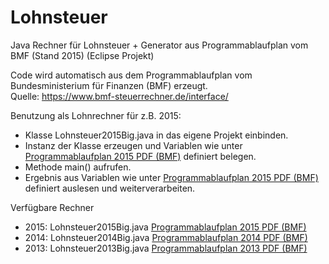 Lohnsteuer
==========

Java Rechner für Lohnsteuer + Generator aus Programmablaufplan vom BMF (Stand 2015)
(Eclipse Projekt)

Code wird automatisch aus dem Programmablaufplan vom Bundesministerium für Finanzen (BMF) erzeugt.<br>
Quelle: <a href="https://www.bmf-steuerrechner.de/interface/">https://www.bmf-steuerrechner.de/interface/</a>

Benutzung als Lohnrechner für z.B. 2015: 

  - Klasse Lohnsteuer2015Big.java in das eigene Projekt einbinden.
  - Instanz der Klasse erzeugen und Variablen wie unter <a href="https://www.bmf-steuerrechner.de/pruefdaten/pap2015.pdf">Programmablaufplan 2015 PDF (BMF)</a> definiert belegen.
  - Methode main() aufrufen.
  - Ergebnis aus Variablen wie unter <a href="https://www.bmf-steuerrechner.de/pruefdaten/pap2015.pdf">Programmablaufplan 2015 PDF (BMF)</a> definiert auslesen und weiterverarbeiten.


Verfügbare Rechner

  - 2015: Lohnsteuer2015Big.java <a href="https://www.bmf-steuerrechner.de/pruefdaten/pap2015.pdf">Programmablaufplan 2015 PDF (BMF)</a>
  - 2014: Lohnsteuer2014Big.java <a href="https://www.bmf-steuerrechner.de/pruefdaten/pap2014.pdf">Programmablaufplan 2014 PDF (BMF)</a>
  - 2013: Lohnsteuer2013Big.java <a href="https://www.bmf-steuerrechner.de/pruefdaten/pap2013_2.pdf">Programmablaufplan 2013 PDF (BMF)</a>

